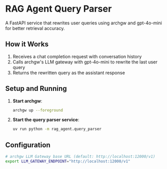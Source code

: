 # RAG Agent Query Parser

A FastAPI service that rewrites user queries using archgw and gpt-4o-mini for better retrieval accuracy.

## How it Works

1. Receives a chat completion request with conversation history
2. Calls archgw's LLM gateway with gpt-4o-mini to rewrite the last user query
3. Returns the rewritten query as the assistant response

## Setup and Running

1. **Start archgw**:
   ```bash
   archgw up --foreground
   ```

2. **Start the query parser service**:
   ```bash
   uv run python -m rag_agent.query_parser
   ```

## Configuration

```bash
# archgw LLM Gateway base URL (default: http://localhost:12000/v1)
export LLM_GATEWAY_ENDPOINT="http://localhost:12000/v1"
```
